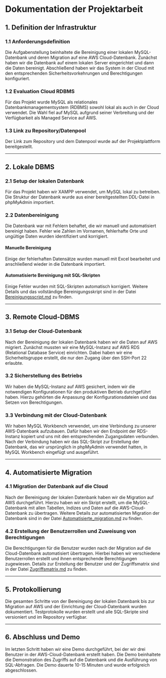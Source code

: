# Dokumentation der Projektarbeit

## 1. Definition der Infrastruktur

### 1.1 Anforderungsdefinition
Die Aufgabenstellung beinhaltete die Bereinigung einer lokalen MySQL-Datenbank und deren Migration auf eine AWS Cloud-Datenbank. Zunächst haben wir die Datenbank auf einem lokalen Server eingerichtet und dann die Daten bereinigt. Abschließend haben wir das System in der Cloud mit den entsprechenden Sicherheitsvorkehrungen und Berechtigungen konfiguriert.

### 1.2 Evaluation Cloud RDBMS
Für das Projekt wurde MySQL als relationales Datenbankmanagementsystem (RDBMS) sowohl lokal als auch in der Cloud verwendet. Die Wahl fiel auf MySQL aufgrund seiner Verbreitung und der Verfügbarkeit als Managed Service auf AWS.

### 1.3 Link zu Repository/Datenpool
Der Link zum Repository und dem Datenpool wurde auf der Projektplattform bereitgestellt.

---

## 2. Lokale DBMS

### 2.1 Setup der lokalen Datenbank
Für das Projekt haben wir XAMPP verwendet, um MySQL lokal zu betreiben. Die Struktur der Datenbank wurde aus einer bereitgestellten DDL-Datei in phpMyAdmin importiert.

### 2.2 Datenbereinigung
Die Datenbank war mit Fehlern behaftet, die wir manuell und automatisiert bereinigt haben. Fehler wie Zahlen im Vornamen, fehlerhafte Orte und ungültige Daten wurden identifiziert und korrigiert.

#### Manuelle Bereinigung
Einige der fehlerhaften Datensätze wurden manuell mit Excel bearbeitet und anschließend wieder in die Datenbank importiert.

#### Automatisierte Bereinigung mit SQL-Skripten
Einige Fehler wurden mit SQL-Skripten automatisch korrigiert. Weitere Details und das vollständige Bereinigungsskript sind in der Datei [Bereinigungsscript.md](Bereinigungsscript.md) zu finden.

---

## 3. Remote Cloud-DBMS

### 3.1 Setup der Cloud-Datenbank
Nach der Bereinigung der lokalen Datenbank haben wir die Daten auf AWS migriert. Zunächst mussten wir eine MySQL-Instanz auf AWS RDS (Relational Database Service) einrichten. Dabei haben wir eine Sicherheitsgruppe erstellt, die nur den Zugang über den SSH-Port 22 erlaubte.

### 3.2 Sicherstellung des Betriebs
Wir haben die MySQL-Instanz auf AWS gesichert, indem wir die notwendigen Konfigurationen für den produktiven Betrieb durchgeführt haben. Hierzu gehörten die Anpassung der Konfigurationsdateien und das Setzen von Berechtigungen.

### 3.3 Verbindung mit der Cloud-Datenbank
Wir haben MySQL Workbench verwendet, um eine Verbindung zu unserer AWS-Datenbank aufzubauen. Dafür haben wir den Endpoint der RDS-Instanz kopiert und uns mit den entsprechenden Zugangsdaten verbunden. Nach der Verbindung haben wir das SQL-Skript zur Erstellung der Datenbank, das wir ursprünglich in phpMyAdmin verwendet hatten, in MySQL Workbench eingefügt und ausgeführt.

---

## 4. Automatisierte Migration

### 4.1 Migration der Datenbank auf die Cloud
Nach der Bereinigung der lokalen Datenbank haben wir die Migration auf AWS durchgeführt. Hierzu haben wir ein Skript erstellt, um die MySQL-Datenbank mit allen Tabellen, Indizes und Daten auf die AWS-Cloud-Datenbank zu übertragen. Weitere Details zur automatisierten Migration der Datenbank sind in der Datei [Automatisierte_migration.md](M141-Ilai_Luka_Projekt/Automatisierte_migration.md) zu finden.

### 4.2 Erstellung der Benutzerrollen und Zuweisung von Berechtigungen
Die Berechtigungen für die Benutzer wurden nach der Migration auf die Cloud-Datenbank automatisiert übertragen. Hierbei haben wir verschiedene Benutzerrollen erstellt und ihnen entsprechende Berechtigungen zugewiesen. Details zur Erstellung der Benutzer und der Zugriffsmatrix sind in der Datei [Zugriffsmatrix.md](M141-Ilai_Luka_Projekt/Zugriffsmatrix.md) zu finden.

---

## 5. Protokollierung
Die gesamten Schritte von der Bereinigung der lokalen Datenbank bis zur Migration auf AWS und der Einrichtung der Cloud-Datenbank wurden dokumentiert. Testprotokolle wurden erstellt und alle SQL-Skripte sind versioniert und im Repository verfügbar.

---

## 6. Abschluss und Demo
Im letzten Schritt haben wir eine Demo durchgeführt, bei der wir drei Benutzer in der AWS-Cloud-Datenbank erstellt haben. Die Demo beinhaltete die Demonstration des Zugriffs auf die Datenbank und die Ausführung von SQL-Abfragen. Die Demo dauerte 10-15 Minuten und wurde erfolgreich abgeschlossen.


